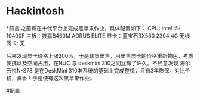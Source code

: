 # Hackintosh

*前言
之前有在十代平台上完成黑苹果作业，具体配置如下：
CPU: Intel i5-10400F
主板：技嘉B460M AORUS ELITE
显卡：蓝宝石RX580 2304 4G
无线网卡: 无

后来发现显卡价格上涨200%，于是卸货出售，用出售显卡的价格重新物色，考虑便携以及空间占用，在NUC 与 deskmini 310之间犹豫了许久。不经意发现 海尔云悦N-S78 是在DeskMini 310准系统的基础上完成整机，且有3年质保。对比价格，真香！于是便有这次黑苹果作业。

#配置
